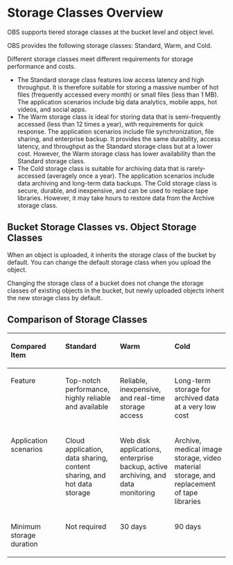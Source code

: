 # Storage Classes Overview<a name="en-us_topic_0050937852"></a>

OBS supports tiered storage classes at the bucket level and object level.

OBS provides the following storage classes: Standard, Warm, and Cold.

Different storage classes meet different requirements for storage performance and costs.

-   The Standard storage class features low access latency and high throughput. It is therefore suitable for storing a massive number of hot files \(frequently accessed every month\) or small files \(less than 1 MB\). The application scenarios include big data analytics, mobile apps, hot videos, and social apps.
-   The Warm storage class is ideal for storing data that is semi-frequently accessed \(less than 12 times a year\), with requirements for quick response. The application scenarios include file synchronization, file sharing, and enterprise backup. It provides the same durability, access latency, and throughput as the Standard storage class but at a lower cost. However, the Warm storage class has lower availability than the Standard storage class.
-   The Cold storage class is suitable for archiving data that is rarely-accessed \(averagely once a year\). The application scenarios include data archiving and long-term data backups. The Cold storage class is secure, durable, and inexpensive, and can be used to replace tape libraries. However, it may take hours to restore data from the Archive storage class.

## Bucket Storage Classes vs. Object Storage Classes<a name="section510051131514"></a>

When an object is uploaded, it inherits the storage class of the bucket by default. You can change the default storage class when you upload the object.

Changing the storage class of a bucket does not change the storage classes of existing objects in the bucket, but newly uploaded objects inherit the new storage class by default.

## Comparison of Storage Classes<a name="section64461132193015"></a>

<a name="table1410941163116"></a>
<table><thead align="left"><tr id="row1410174113319"><th class="cellrowborder" valign="top" width="25%" id="mcps1.1.5.1.1"><p id="p1110194153116"><a name="p1110194153116"></a><a name="p1110194153116"></a>Compared Item</p>
</th>
<th class="cellrowborder" valign="top" width="25%" id="mcps1.1.5.1.2"><p id="p51064110319"><a name="p51064110319"></a><a name="p51064110319"></a>Standard</p>
</th>
<th class="cellrowborder" valign="top" width="25%" id="mcps1.1.5.1.3"><p id="p1521511382333"><a name="p1521511382333"></a><a name="p1521511382333"></a>Warm</p>
</th>
<th class="cellrowborder" valign="top" width="25%" id="mcps1.1.5.1.4"><p id="p51226614339"><a name="p51226614339"></a><a name="p51226614339"></a>Cold</p>
</th>
</tr>
</thead>
<tbody><tr id="row103188419355"><td class="cellrowborder" valign="top" width="25%" headers="mcps1.1.5.1.1 "><p id="p131810412351"><a name="p131810412351"></a><a name="p131810412351"></a>Feature</p>
</td>
<td class="cellrowborder" valign="top" width="25%" headers="mcps1.1.5.1.2 "><p id="p2031818473511"><a name="p2031818473511"></a><a name="p2031818473511"></a>Top-notch performance, highly reliable and available </p>
</td>
<td class="cellrowborder" valign="top" width="25%" headers="mcps1.1.5.1.3 "><p id="p83181416352"><a name="p83181416352"></a><a name="p83181416352"></a>Reliable, inexpensive, and real-time storage access</p>
</td>
<td class="cellrowborder" valign="top" width="25%" headers="mcps1.1.5.1.4 "><p id="p19318134103517"><a name="p19318134103517"></a><a name="p19318134103517"></a>Long-term storage for archived data at a very low cost</p>
</td>
</tr>
<tr id="row265162715348"><td class="cellrowborder" valign="top" width="25%" headers="mcps1.1.5.1.1 "><p id="p46642711342"><a name="p46642711342"></a><a name="p46642711342"></a>Application scenarios</p>
</td>
<td class="cellrowborder" valign="top" width="25%" headers="mcps1.1.5.1.2 "><p id="p466627123418"><a name="p466627123418"></a><a name="p466627123418"></a>Cloud application, data sharing, content sharing, and hot data storage</p>
</td>
<td class="cellrowborder" valign="top" width="25%" headers="mcps1.1.5.1.3 "><p id="p06613277349"><a name="p06613277349"></a><a name="p06613277349"></a>Web disk applications, enterprise backup, active archiving, and data monitoring</p>
</td>
<td class="cellrowborder" valign="top" width="25%" headers="mcps1.1.5.1.4 "><p id="p186612743416"><a name="p186612743416"></a><a name="p186612743416"></a>Archive, medical image storage, video material storage, and replacement of tape libraries</p>
</td>
</tr>
<tr id="row565445793616"><td class="cellrowborder" valign="top" width="25%" headers="mcps1.1.5.1.1 "><p id="p136541857183616"><a name="p136541857183616"></a><a name="p136541857183616"></a>Minimum storage duration</p>
</td>
<td class="cellrowborder" valign="top" width="25%" headers="mcps1.1.5.1.2 "><p id="p18654105712362"><a name="p18654105712362"></a><a name="p18654105712362"></a>Not required</p>
</td>
<td class="cellrowborder" valign="top" width="25%" headers="mcps1.1.5.1.3 "><p id="p12654145712368"><a name="p12654145712368"></a><a name="p12654145712368"></a>30 days</p>
</td>
<td class="cellrowborder" valign="top" width="25%" headers="mcps1.1.5.1.4 "><p id="p10654165783617"><a name="p10654165783617"></a><a name="p10654165783617"></a>90 days</p>
</td>
</tr>
</tbody>
</table>

